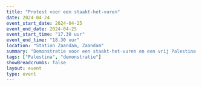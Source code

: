 ```yaml
---
title: "Protest voor een staakt-het-vuren"
date: 2024-04-24
event_start_date: 2024-04-25
event_end_date: 2024-04-25
event_start_time: "17.30 uur"
event_end_time: "18.30 uur"
location: "Station Zaandam, Zaandam"
summary: "Demonstratie voor een staakt-het-vuren en een vrij Palestina."
tags: ["Palestina", "demonstratie"]
showBreadcrumbs: false
layout: event
type: event
---
```

